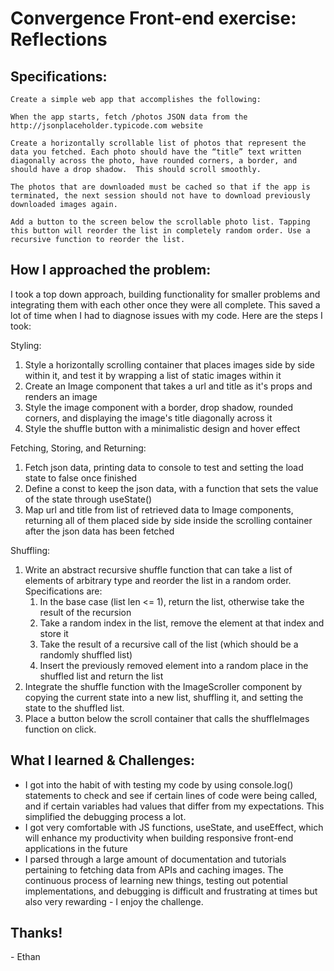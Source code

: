 # **Convergence Front-end exercise: Reflections**

## Specifications: 

    Create a simple web app that accomplishes the following:

    When the app starts, fetch /photos JSON data from the http://jsonplaceholder.typicode.com website

    Create a horizontally scrollable list of photos that represent the data you fetched. Each photo should have the “title” text written diagonally across the photo, have rounded corners, a border, and should have a drop shadow.  This should scroll smoothly.

    The photos that are downloaded must be cached so that if the app is terminated, the next session should not have to download previously downloaded images again.

    Add a button to the screen below the scrollable photo list. Tapping this button will reorder the list in completely random order. Use a recursive function to reorder the list.

## How I approached the problem:

I took a top down approach, building functionality for smaller problems and integrating them with each other once they were all complete. This saved a lot of time when I had to diagnose issues with my code. Here are the steps I took:

Styling:
1. Style a horizontally scrolling container that places images side by side within it, and test it by wrapping a list of static images within it
2. Create an Image component that takes a url and title as it's props and renders an image
3. Style the image component with a border, drop shadow, rounded corners, and displaying the image's title diagonally across it
4. Style the shuffle button with a minimalistic design and hover effect

Fetching, Storing, and Returning:
1. Fetch json data, printing data to console to test and setting the load state to false once finished
2. Define a const to keep the json data, with a function that sets the value of the state through useState()
3. Map url and title from list of retrieved data to Image components, returning all of them placed side by side inside the scrolling container after the json data has been fetched

Shuffling:
1. Write an abstract recursive shuffle function that can take a list of elements of arbitrary type and reorder the list in a random order. Specifications are:
    1. In the base case (list len <= 1), return the list, otherwise take the result of the recursion
    2. Take a random index in the list, remove the element at that index and store it
    3. Take the result of a recursive call of the list (which should be a randomly shuffled list)
    4. Insert the previously removed element into a random place in the shuffled list and return the list
2. Integrate the shuffle function with the ImageScroller component by copying the current state into a new list, shuffling it, and setting the state to the shuffled list.
3. Place a button below the scroll container that calls the shuffleImages function on click.

## What I learned & Challenges:

- I got into the habit of with testing my code by using console.log() statements to check and see if certain lines of code were being called, and if certain variables had values that differ from my expectations. This simplified the debugging process a lot.
- I got very comfortable with JS functions, useState, and useEffect, which will enhance my productivity when building responsive front-end applications in the future
- I parsed through a large amount of documentation and tutorials pertaining to fetching data from APIs and caching images. The continuous process of learning new things, testing out potential implementations, and debugging is difficult and frustrating at times but also very rewarding - I enjoy the challenge.

## **Thanks!**

\- Ethan






